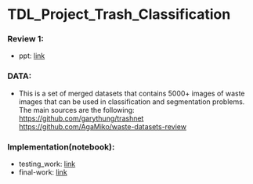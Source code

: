 # TDL_Project_Trash_Classification

### Review 1:
  - ppt: [link](https://docs.google.com/presentation/d/1swVIXLxq37j3JuH-iwmp1rx_6SqPVjxecWutGGEoKNs/edit?usp=sharing)

### DATA:
  - This is a set of merged datasets that contains 5000+ images of waste images that can be used in classification and segmentation problems. The main sources are the following:
https://github.com/garythung/trashnet
https://github.com/AgaMiko/waste-datasets-review

### Implementation(notebook):
  - testing_work: [link](https://colab.research.google.com/drive/13byYkqjbgNacsWiYQ3qpxcSqDh1XWlkx?usp=sharing)
  - final-work: [link](https://colab.research.google.com/drive/1bkTnyyag8KeFDkNNxXNWf7yR6g5THbRR?usp=sharing)
